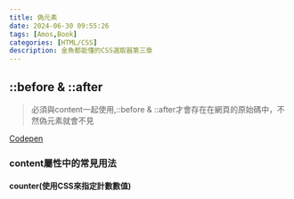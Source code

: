 ```yaml
---
title: 偽元素
date: 2024-06-30 09:55:26
tags: [Amos,Book]
categories: [HTML/CSS]
description: 金魚都能懂的CSS選取器第三章
---
```

## ::before & ::after

>必須與content一起使用,::before & ::after才會存在在網頁的原始碼中，不然偽元素就會不見

[Codepen](https://codepen.io/gizelliang/pen/KKLjmjw)

### content屬性中的常見用法
#### counter(使用CSS來指定計數數值)
